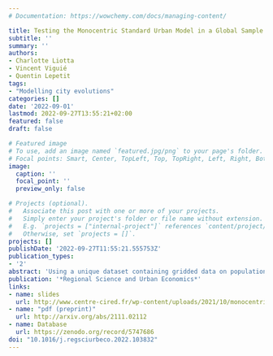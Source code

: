 ```yaml
---
# Documentation: https://wowchemy.com/docs/managing-content/

title: Testing the Monocentric Standard Urban Model in a Global Sample of Cities
subtitle: ''
summary: ''
authors:
- Charlotte Liotta
- Vincent Viguié
- Quentin Lepetit
tags:
- "Modelling city evolutions"
categories: []
date: '2022-09-01'
lastmod: 2022-09-27T13:55:21+02:00
featured: false
draft: false

# Featured image
# To use, add an image named `featured.jpg/png` to your page's folder.
# Focal points: Smart, Center, TopLeft, Top, TopRight, Left, Right, BottomLeft, Bottom, BottomRight.
image:
  caption: ''
  focal_point: ''
  preview_only: false

# Projects (optional).
#   Associate this post with one or more of your projects.
#   Simply enter your project's folder or file name without extension.
#   E.g. `projects = ["internal-project"]` references `content/project/deep-learning/index.md`.
#   Otherwise, set `projects = []`.
projects: []
publishDate: '2022-09-27T11:55:21.555753Z'
publication_types:
- '2'
abstract: 'Using a unique dataset containing gridded data on population densities, rents, housing sizes, and transportation in 192 cities worldwide, we investigate the empirical relevance of the monocentric standard urban model (SUM). Overall, the SUM seems surprisingly capable of capturing the inner structure of cities, both in developed and developing countries. As expected, cities spread out when they are richer, more populated, and when transportation or farmland is cheaper. Respectively 100% and 87% of the cities exhibit the expected negative density and rent gradients: on average, a 1% decrease in income net of transportation costs leads to a 21% decrease in densities and a 3% decrease in rents per m2. We also investigate the heterogeneity between cities of different characteristics in terms of monocentricity, informality, and amenities.'
publication: '*Regional Science and Urban Economics*'
links:
- name: slides
  url: http://www.centre-cired.fr/wp-content/uploads/2021/10/monocentric_urban_model_validation.pdf
- name: "pdf (preprint)"
  url: http://arxiv.org/abs/2111.02112
- name: Database
  url: https://zenodo.org/record/5747686
doi: "10.1016/j.regsciurbeco.2022.103832"
---
```

